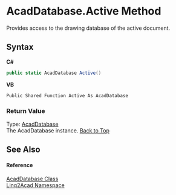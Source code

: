 # AcadDatabase.Active Method 
 

Provides access to the drawing database of the active document.

## Syntax

**C#**<br />
``` C#
public static AcadDatabase Active()
```

**VB**<br />
``` VB
Public Shared Function Active As AcadDatabase
```


### Return Value
Type: <a href="T_Linq2Acad_AcadDatabase.md#AcadDatabase-Class">AcadDatabase</a><br />The AcadDatabase instance.
<a href="#AcadDatabaseActive-Method">Back to Top</a>

## See Also


#### Reference
<a href="T_Linq2Acad_AcadDatabase.md#AcadDatabase-Class">AcadDatabase Class</a><br /><a href="N_Linq2Acad.md#Linq2Acad-Namespace">Linq2Acad Namespace</a><br />
